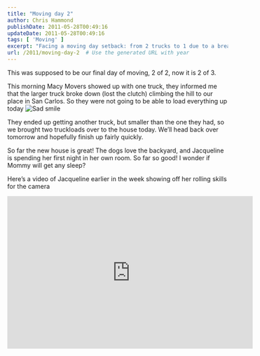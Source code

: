 ```yaml
---
title: "Moving day 2"
author: Chris Hammond
publishDate: 2011-05-28T00:49:16
updateDate: 2011-05-28T00:49:16
tags: [ 'Moving' ]
excerpt: "Facing a moving day setback: from 2 trucks to 1 due to a breakdown. But with a smaller truck and positivity, the journey continues to the new happy home!"
url: /2011/moving-day-2  # Use the generated URL with year
---
```

<p>This was supposed to be our final day of moving, 2 of 2, now it is 2 of 3.</p>  <p>This morning Macy Movers showed up with one truck, they informed me that the larger truck broke down (lost the clutch) climbing the hill to our place in San Carlos. So they were not going to be able to load everything up today <img style="border-bottom-style: none; border-right-style: none; border-top-style: none; border-left-style: none" class="wlEmoticon wlEmoticon-sadsmile" alt="Sad smile" src="/assets/images/PublishThumbnails//windows-live-writer/fac2547e17b7_13188/wlemoticon-sadsmile_2.png" /></p>  <p>They ended up getting another truck, but smaller than the one they had, so we brought two truckloads over to the house today. We’ll head back over tomorrow and hopefully finish up fairly quickly.</p>  <p>So far the new house is great! The dogs love the backyard, and Jacqueline is spending her first night in her own room. So far so good! I wonder if Mommy will get any sleep?</p>  <p>Here’s a video of Jacqueline earlier in the week showing off her rolling skills for the camera</p> <iframe height="349" src="https://www.youtube.com/embed/M2Ed_dN781U?rel=0&amp;hd=1" frameborder="0" width="560" allowfullscreen="allowfullscreen"></iframe>

